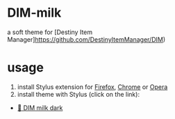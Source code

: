 # DIM-milk
a soft theme for [Destiny Item Manager]https://github.com/DestinyItemManager/DIM)
# usage
1. install Stylus extension for [Firefox](https://addons.mozilla.org/en-US/firefox/addon/styl-us/), [Chrome](https://chrome.google.com/webstore/detail/stylus/clngdbkpkpeebahjckkjfobafhncgmne) or [Opera](https://addons.opera.com/en-gb/extensions/details/stylus/)
2. install theme with Stylus (click on the link):
  - [🦚 DIM milk dark](https://github.com/milkembers/DIM-milk/raw/main/DIM-milk-dark.user.css)